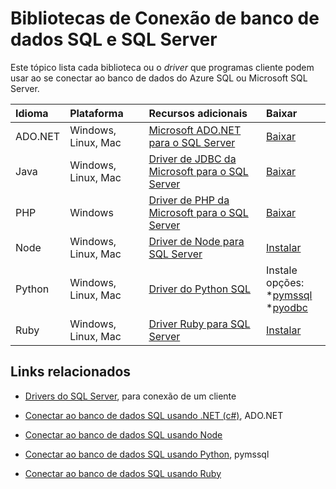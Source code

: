 <properties
    pageTitle="Bibliotecas de Conexão de banco de dados SQL e SQL Server"
    description="Lista o número de versão mínima para cada driver que programas cliente podem usar para se conectar ao banco de dados do Azure SQL ou Microsoft SQL Server. É fornecido um link para obter informações de versão sobre drivers lançadas pela comunidade, em vez de pela Microsoft."
    services="sql-database"
    documentationCenter=""
    authors="MightyPen"
    manager="jhubbard"
    editor="genemi"/>

<tags
    ms.service="sql-database"
    ms.workload="data-management"
    ms.tgt_pltfrm="na"
    ms.devlang="na"
    ms.topic="article"
    ms.date="10/01/2016"
    ms.author="genemi"/>

# <a name="connection-libraries-for-sql-database-and-sql-server"></a>Bibliotecas de Conexão de banco de dados SQL e SQL Server

Este tópico lista cada biblioteca ou o *driver* que programas cliente podem usar ao se conectar ao banco de dados do Azure SQL ou Microsoft SQL Server.


| Idioma | Plataforma | Recursos adicionais | Baixar |
| :-- | :-- | :-- | :-- |
| ADO.NET | Windows, Linux, Mac | [Microsoft ADO.NET para o SQL Server](http://msdn.microsoft.com/library/mt657768.aspx) | [Baixar](https://msdn.microsoft.com/vstudio/aa496123.aspx) |
| Java | Windows, Linux, Mac | [Driver de JDBC da Microsoft para o SQL Server](http://msdn.microsoft.com/library/mt484311.aspx) | [Baixar](http://go.microsoft.com/fwlink/?LinkId=245496) |
| PHP | Windows | [Driver de PHP da Microsoft para o SQL Server](http://msdn.microsoft.com/library/dn865013.aspx) | [Baixar](https://www.microsoft.com/download/details.aspx?id=20098) |
| Node | Windows, Linux, Mac | [Driver de Node para SQL Server](http://msdn.microsoft.com/library/mt652093.aspx) | [Instalar](https://msdn.microsoft.com/library/mt652094.aspx) |
| Python | Windows, Linux, Mac | [Driver do Python SQL](http://msdn.microsoft.com/library/mt652092.aspx) | Instale opções: <br/> \*[pymssql](https://msdn.microsoft.com/library/mt694094.aspx) <br/> \*[pyodbc](http://msdn.microsoft.com/library/mt763257.aspx) |
| Ruby | Windows, Linux, Mac | [Driver Ruby para SQL Server](http://msdn.microsoft.com/library/mt691981.aspx) | [Instalar](https://msdn.microsoft.com/library/mt711041.aspx) |


## <a name="related-links"></a>Links relacionados

- [Drivers do SQL Server](http://msdn.microsoft.com/library/mt654049.aspx), para conexão de um cliente

- [Conectar ao banco de dados SQL usando .NET (c#)](sql-database-develop-dotnet-simple.md), ADO.NET

- [Conectar ao banco de dados SQL usando Node](sql-database-develop-nodejs-simple.md)

- [Conectar ao banco de dados SQL usando Python](sql-database-develop-python-simple.md), pymssql

- [Conectar ao banco de dados SQL usando Ruby](sql-database-develop-ruby-simple.md)
